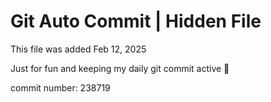 # Git Auto Commit | Hidden File

This file was added Feb 12, 2025

Just for fun and keeping my daily git commit active 🤪

commit number: 238719
